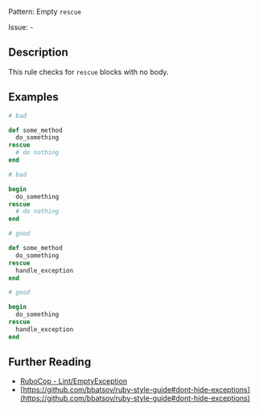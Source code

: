Pattern: Empty `rescue`

Issue: -

## Description

This rule checks for `rescue` blocks with no body.

## Examples

```ruby
# bad

def some_method
  do_something
rescue
  # do nothing
end
```
```ruby
# bad

begin
  do_something
rescue
  # do nothing
end
```
```ruby
# good

def some_method
  do_something
rescue
  handle_exception
end
```
```ruby
# good

begin
  do_something
rescue
  handle_exception
end
```

## Further Reading

* [RuboCop - Lint/EmptyException](https://docs.rubocop.org/rubocop/cops_lint.html#lintemptyexception)
* [https://github.com/bbatsov/ruby-style-guide#dont-hide-exceptions](https://github.com/bbatsov/ruby-style-guide#dont-hide-exceptions)
